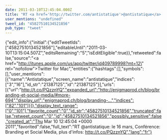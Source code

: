 ```yaml
---
date: 2011-03-10T12:45:04.000Z
title: "RT <a href='http://twitter.com/antistatique'>@antistatique</a>: le 16 mars, Conférence: Branding et Social Media, plus d'infos: http://t.co/PQzznYQ″"
user_mentions: "undefined"
tweet_id: "45827510134521856"
pub_type: "tweet"
---
```

{"edit_info":{"initial":{"editTweetIds":["45827510134521856"],"editableUntil":"2011-03-10T13:15:04.507Z","editsRemaining":"5","isEditEligible":true}},"retweeted":false,"source":"<a href=\"http://itunes.apple.com/us/app/twitter/id409789998?mt=12\" rel=\"nofollow\">Twitter for Mac</a>","entities":{"hashtags":[],"symbols":[],"user_mentions":[{"name":"Antistatique","screen_name":"antistatique","indices":["3","16"],"id_str":"21387125","id":"21387125"}],"urls":[{"url":"http://t.co/PQzznYQ","expanded_url":"http://enigmaprod.ch/blog/branding-et-social-media/#more-694","display_url":"enigmaprod.ch/blog/branding-…","indices":["82","101"]}]},"display_text_range":["0","101"],"favorite_count":"0","id_str":"45827510134521856","truncated":false,"retweet_count":"0","id":"45827510134521856","possibly_sensitive":false,"created_at":"Thu Mar 10 12:45:04 +0000 2011","favorited":false,"full_text":"RT @antistatique: le 16 mars, Conférence: Branding et Social Media, plus d'infos: http://t.co/PQzznYQ","lang":"fr"}

